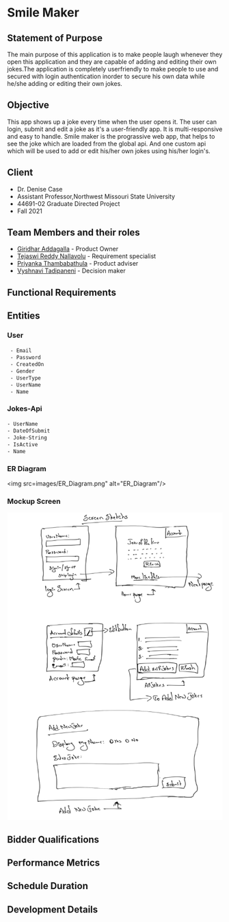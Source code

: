 
# Smile Maker
## Statement of Purpose
The main purpose of this application is to make people laugh whenever they open this application and they are capable of adding and editing their own jokes.The application is completely userfriendly to make people to use and secured with login authentication inorder to secure his own data while he/she adding or editing their own jokes.

## Objective
This app shows up a joke every time when the user opens it. The user can login, submit and edit a joke as it's a user-friendly app. It is multi-responsive and easy to handle. Smile maker is the prograssive web app, that helps to see the joke which are loaded from the global api. And one custom api which will be used to add or edit his/her own jokes using his/her login's.

## Client
- Dr. Denise Case
- Assistant Professor,Northwest Missouri State University
- 44691-02 Graduate Directed Project
- Fall 2021
## Team Members and their roles

- [Giridhar Addagalla](https://github.com/giridhar196/giridhar196) - Product Owner
- [Tejaswi Reddy Nallavolu](https://github.com/tejaswinallavolu) - Requirement specialist
- [Priyanka Thambabathula](https://github.com/Priyanka1818/Priyanka1818) - Product adviser
- [Vyshnavi Tadipaneni](https://github.com/vyshnavi1996) - Decision maker

## Functional Requirements

## Entities

### User
     - Email
     - Password
     - CreatedOn
     - Gender
     - UserType
     - UserName
     - Name

### Jokes-Api
    - UserName
    - DateOfSubmit
    - Joke-String
    - IsActive
    - Name
### ER Diagram
<img src=images/ER_Diagram.png" alt="ER_Diagram"/>

### Mockup Screen
<img src="images/FunctionalScreens.png" alt="mockup screen" />  
 
## Bidder Qualifications
## Performance Metrics
## Schedule Duration
## Development Details
